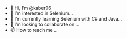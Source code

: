 - 👋 Hi, I’m @kaber06
- 👀 I’m interested in Selenium...
- 🌱 I’m currently learning Selenium with C# and Java...
- 💞️ I’m looking to collaborate on ...
- 📫 How to reach me ...

<!---
kaber06/kaber06 is a ✨ special ✨ repository because its `README.md` (this file) appears on your GitHub profile.
You can click the Preview link to take a look at your changes.
--->
